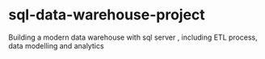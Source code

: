 # sql-data-warehouse-project
Building a modern data warehouse with sql server , including ETL process, data modelling and analytics
